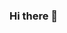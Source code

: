 ### Hi there 👋

<!--
**New-Dev21/New-Dev21** is a ✨ _special_ ✨ repository because its `README.md` (this file) appears on your GitHub profile.

Here are some ideas to get you started:

- 🔭 I’m currently working on my new website ...
- 🌱 I’m currently learning Python, HTML, CSS, JavaScript...
- 👯 I’m looking to collaborate on a program...
- 🤔 I’m looking for help with JavaScript...
- 💬 Ask me about Python...
- 📫 How to reach me: new-dev ...
- ⚡ Fun fact: Grapes burst like an explosive on heating in a microwave ...
-->

